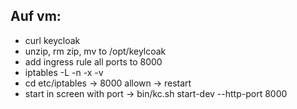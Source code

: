 ## **Auf vm:**

- curl keycloak
- unzip, rm zip, mv to /opt/keylcoak
- add ingress rule all ports to 8000
- iptables -L -n -x -v
- cd etc/iptables → 8000 allown → restart
- start in screen with port → bin/kc.sh start-dev --http-port 8000